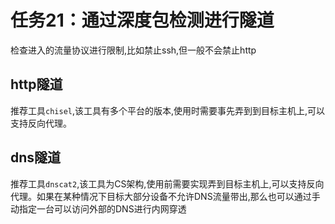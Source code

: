 # 任务21：通过深度包检测进行隧道

检查进入的流量协议进行限制,比如禁止ssh,但一般不会禁止http

## http隧道

推荐工具`chisel`,该工具有多个平台的版本,使用时需要事先弄到到目标主机上,可以支持反向代理。

## dns隧道

推荐工具`dnscat2`,该工具为CS架构,使用前需要实现弄到目标主机上,可以支持反向代理。如果在某种情况下目标大部分设备不允许DNS流量带出,那么也可以通过手动指定一台可以访问外部的DNS进行内网穿透